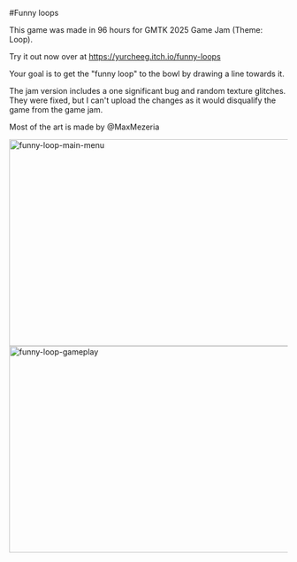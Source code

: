#Funny loops

This game was made in 96 hours for GMTK 2025 Game Jam (Theme: Loop).

Try it out now over at https://yurcheeg.itch.io/funny-loops

Your goal is to get the "funny loop" to the bowl by drawing a line towards it.

The jam version includes a one significant bug and random texture glitches. They were fixed, but I can't upload the changes as it would disqualify the game from the game jam.

Most of the art is made by @MaxMezeria

<img width="596" height="373" alt="funny-loop-main-menu" src="https://github.com/user-attachments/assets/b503b074-9297-4091-b4c3-654e68852564" />

<img width="596" height="373" alt="funny-loop-gameplay" src="https://github.com/user-attachments/assets/deea08cc-b21a-42de-9486-5e98cb2d4df7" />

